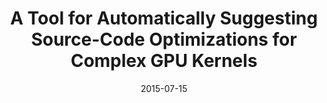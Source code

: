 ---
title: "A Tool for Automatically Suggesting Source-Code Optimizations for Complex GPU Kernels"
collection: publications
permalink: /publication/pdpta15
excerpt: 
date: 2015-07-15
venue: 'International Conference on Parallel and Distributed Processing Techniques and Applications'
paperurl: 
citation: 
---